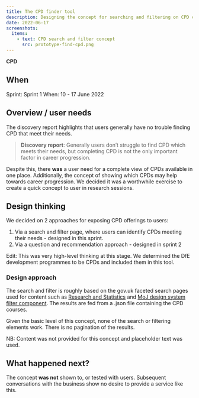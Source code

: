 ```yaml
---
title: The CPD finder tool
description: Designing the concept for searching and filtering on CPD courses
date: 2022-06-17
screenshots:
  items:
    - text: CPD search and filter concept
      src: prototype-find-cpd.png
---
```


<strong class="govuk-tag govuk-tag--pink">CPD</strong>

## When
Sprint: Sprint 1
When: 10 - 17 June 2022

## Overview / user needs
The discovery report highlights that users generally have no trouble finding CPD that meet their needs.

> **Discovery report**: Generally users don’t struggle to find CPD which meets their needs, but completing CPD is not the only important factor in career progression.

Despite this, there **was** a user need for a complete view of CPDs available in one place. Additionally, the concept of showing which CPDs may help towards career progression. We decided it was a worthwhile exercise to create a quick concept to user in research sessions.

## Design thinking
We decided on 2 approaches for exposing CPD offerings to users:

1. Via a search and filter page, where users can identify CPDs meeting their needs - designed in this sprint.
2. Via a question and recommendation approach - designed in sprint 2

Edit: This was very high-level thinking at this stage. We determined the DfE development programmes to be CPDs and included them in this tool.

### Design approach
The search and filter is roughly based on the gov.uk faceted search pages used for content such as <a href="https://www.gov.uk/search/research-and-statistics" target="_blank">Research and Statistics</a> and <a href="https://design-patterns.service.justice.gov.uk/components/filter/" target="_blank">MoJ design system filter component</a>. The results are fed from a .json file containing the CPD courses.

Given the basic level of this concept, none of the search or filtering elements work. There is no pagination of the results.

NB: Content was not provided for this concept and placeholder text was used.

## What happened next?
The concept **was not** shown to, or tested with users. Subsequent conversations with the business show no desire to provide a service like this.
